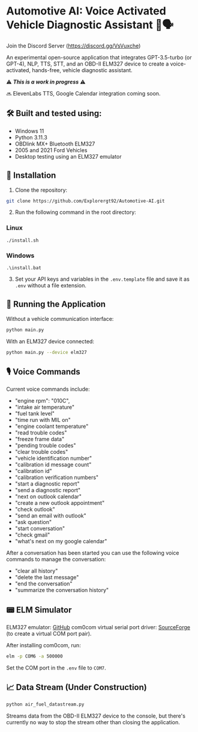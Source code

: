 # Automotive AI: Voice Activated Vehicle Diagnostic Assistant 🚗🗣️

Join the Discord Server (https://discord.gg/VsVuxche)

An experimental open-source application that integrates GPT-3.5-turbo (or GPT-4), NLP, TTS, STT, and an OBD-II ELM327 device to create a voice-activated, hands-free, vehicle diagnostic assistant.

⚠️ ***This is a work in progress*** ⚠️

🔜 ElevenLabs TTS, Google Calendar integration coming soon.

## 🛠️ Built and tested using:

- Windows 11
- Python 3.11.3
- OBDlink MX+ Bluetooth ELM327
- 2005 and 2021 Ford Vehicles
- Desktop testing using an ELM327 emulator

## 🚀 Installation

1. Clone the repository:

```bash
git clone https://github.com/Explorergt92/Automotive-AI.git
```

2. Run the following command in the root directory:
### Linux
```
./install.sh
```
### Windows
```
.\install.bat
```

3. Set your API keys and variables in the `.env.template` file and save it as `.env` without a file extension.

## 🏁 Running the Application

Without a vehicle communication interface:

```bash
python main.py
```

With an ELM327 device connected:

```bash
python main.py --device elm327
```

## 🎙️ Voice Commands

Current voice commands include:

- "engine rpm": "010C",
- "intake air temperature"
- "fuel tank level"
- "time run with MIL on"
- "engine coolant temperature"
- "read trouble codes"
- "freeze frame data"
- "pending trouble codes"
- "clear trouble codes"
- "vehicle identification number"
- "calibration id message count"
- "calibration id"
- "calibration verification numbers"
- "start a diagnostic report"
- "send a diagnostic report"
- "next on outlook calendar"
- "create a new outlook appointment"
- "check outlook"
- "send an email with outlook"
- "ask question"
- "start conversation"
- "check gmail"
- "what's next on my google calendar"

After a conversation has been started you can use the following voice commands to manage the conversation:

- "clear all history"
- "delete the last message"
- "end the conversation"
- "summarize the conversation history"


## 📟 ELM Simulator

ELM327 emulator: [GitHub](https://github.com/Ircama/ELM327-emulator)
com0com virtual serial port driver: [SourceForge](https://sourceforge.net/projects/com0com/) (to create a virtual COM port pair).

After installing com0com, run:

```bash
elm -p COM6 -a 500000
```

Set the COM port in the `.env` file to `COM7`.

## 📈 Data Stream (Under Construction)

```bash
python air_fuel_datastream.py
```

Streams data from the OBD-II ELM327 device to the console, but there's currently no way to stop the stream other than closing the application.
